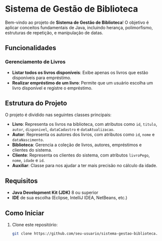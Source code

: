 # Sistema de Gestão de Biblioteca

Bem-vindo ao projeto de **Sistema de Gestão de Biblioteca**! O objetivo é aplicar conceitos fundamentais de Java, incluindo herança, polimorfismo, estruturas de repetição, e manipulação de datas.

## Funcionalidades

### Gerenciamento de Livros
- **Listar todos os livros disponíveis**: Exibe apenas os livros que estão disponíveis para empréstimo.
- **Realizar empréstimo de um livro**: Permite que um usuário escolha um livro disponível e registre o empréstimo.

## Estrutura do Projeto

O projeto é dividido nas seguintes classes principais:

- **Livro**: Representa os livros na biblioteca, com atributos como `id`, `titulo`, `autor`, `disponivel`, `dataCadastro` e `dataAtualizacao`.
- **Autor**: Representa os autores dos livros, com atributos como `id`, `nome` e `dataNascimento`.
- **Biblioteca**: Gerencia a coleção de livros, autores, empréstimos e clientes do sistema.
- **Cliente**: Representa os clientes do sistema, com atributos `livroPego`, `nome`, `idade` e `id`.
- **Auxiliar**: Classe para nos ajudar a ter mais precisão no cálculo da idade. 
## Requisitos

- **Java Development Kit (JDK)** 8 ou superior
- **IDE** de sua escolha (Eclipse, IntelliJ IDEA, NetBeans, etc.)

## Como Iniciar

1. Clone este repositório:
   ```bash
   git clone https://github.com/seu-usuario/sistema-gestao-biblioteca.git
